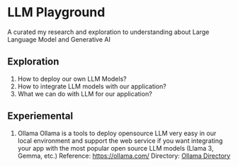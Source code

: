# LLM Playground

A curated my research and exploration to understanding about Large Language Model and Generative AI

## Exploration
1. How to deploy our own LLM Models?
2. How to integrate LLM models with our application?
3. What we can do with LLM for our application?

## Experiemental
1. Ollama
Ollama is a tools to deploy opensource LLM very easy in our local environment and support the web service if you want integrating your app with the most popular open source LLM models (Llama 3, Gemma, etc.)
Reference: https://ollama.com/
Directory: [Ollama Directory](./ollama) 